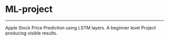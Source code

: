 # ML-project
---
Apple Stock Price Prediction using LSTM layers. A beginner level Project producing visible results.
